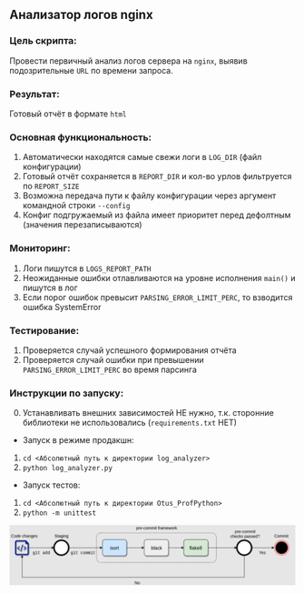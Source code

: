 ## Анализатор логов nginx

### Цель скрипта:
Провести первичный анализ логов сервера на `nginx`, выявив подозрительные `URL`
по времени запроса.

### Результат:
Готовый отчёт в формате `html`

### Основная функциональность:
1. Автоматически находятся самые свежи логи в `LOG_DIR` (файл конфигурации)
2. Готовый отчёт сохраняется в `REPORT_DIR` и кол-во урлов фильтруется по `REPORT_SIZE`
3. Возможна передача пути к файлу конфигурации через аргумент командной строки `--config`
4. Конфиг подгружаемый из файла имеет приоритет перед дефолтным (значения перезаписываются)

### Мониторинг:
1. Логи пишутся в `LOGS_REPORT_PATH`
2. Неожиданные ошибки отлавливаются на уровне исполнения `main()` и пишутся в лог
3. Если порог ошибок превысит `PARSING_ERROR_LIMIT_PERC`, то взводится ошибка SystemError

### Тестирование:
1. Проверяется случай успешного формирования отчёта
2. Проверяется случай ошибки при превышении `PARSING_ERROR_LIMIT_PERC` во время парсинга

### Инструкции по запуску:
0. Устанавливать внешних зависимостей НЕ нужно, т.к. сторонние библиотеки
не использовались (`requirements.txt` НЕТ)

- Запуск в режиме продакшн: 
1. `cd <Абсолютный путь к директории log_analyzer>`
2.  `python log_analyzer.py`

- Запуск тестов: 
1. `cd <Абсолютный путь к директории Otus_ProfPython>`
2. `python -m unittest`

![img.png](static%2Freadme%2Fimg.png)